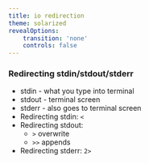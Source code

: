 ```yaml
---
title: io redirection
theme: solarized
revealOptions:
    transition: 'none'
    controls: false
---
```


### Redirecting stdin/stdout/stderr

* stdin - what you type into terminal
* stdout - terminal screen
* stderr - also goes to terminal screen
* Redirecting stdin: `<`
* Redirecting stdout:
    * `>` overwrite
    * `>>` appends
* Redirecting stderr: `2>`
